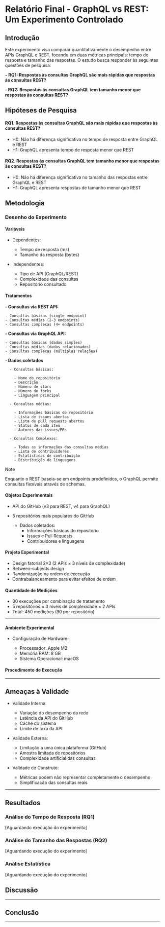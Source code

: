 # Relatório Final - GraphQL vs REST: Um Experimento Controlado

## Introdução

Este experimento visa comparar quantitativamente o desempenho entre APIs GraphQL e REST, focando em duas métricas principais: tempo de resposta e tamanho das respostas. O estudo busca responder às seguintes questões de pesquisa:

**-** **RQ1: Respostas às consultas GraphQL são mais rápidas que respostas às consultas REST?**

**- RQ2: Respostas às consultas GraphQL tem tamanho menor que respostas às consultas REST?**


## Hipóteses de Pesquisa
#### RQ1. Respostas às consultas GraphQL são mais rápidas que respostas às consultas REST?

  - H0: Não há diferença significativa no tempo de resposta entre GraphQL e REST
  - H1: GraphQL apresenta tempo de resposta menor que REST
    
#### RQ2. Respostas às consultas GraphQL tem tamanho menor que respostas às consultas REST?

  - H0: Não há diferença significativa no tamanho das respostas entre GraphQL e REST
  - H1: GraphQL apresenta respostas de tamanho menor que REST

## Metodologia

### Desenho do Experimento

#### Variáveis

- Dependentes:
  - Tempo de resposta (ms)
  - Tamanho da resposta (bytes)
    
- Independentes:
  - Tipo de API (GraphQL/REST)
  - Complexidade das consultas
  - Repositório consultado
  
#### Tratamentos

  **- Consultas via REST API:**

    - Consultas básicas (single endpoint)
    - Consultas médias (2-3 endpoints)
    - Consultas complexas (4+ endpoints)
   
  **- Consultas via GraphQL API:**

    - Consultas básicas (dados simples)
    - Consultas médias (dados relacionados)
    - Consultas complexas (múltiplas relações)
   
  **- Dados coletados**
  
      - Consultas básicas:
      
        - Nome do repositório
        - Descrição
        - Número de stars
        - Número de forks
        - Linguagem principal
        
      - Consultas médias:
      
        - Informações básicas do repositório
        - Lista de issues abertas
        - Lista de pull requests abertos
        - Status de cada item
        - Autores das issues/PRs
        
      - Consultas Complexas:
      
        - Todas as informações das consultas médias
        - Lista de contribuidores
        - Estatísticas de contribuição
        - Distribuição de linguagens


> [!NOTE]
> Enquanto o REST baseia-se em endpoints predefinidos, o GraphQL permite consultas flexíveis através de schemas.

   
#### Objetos Experimentais
  - API do GitHub (v3 para REST, v4 para GraphQL)
  - 5 repositórios mais populares do GitHub
    
    - Dados coletados:
      - Informações básicas do repositório
      - Issues e Pull Requests
      - Contribuidores e linguagens
      
#### Projeto Experimental

  - Design fatorial 2×3 (2 APIs × 3 níveis de complexidade)
  - Between-subjects design
  - Randomização na ordem de execução
  - Contrabalanceamento para evitar efeitos de ordem

#### Quantidade de Medições

  - 30 execuções por combinação de tratamento
  - 5 repositórios × 3 níveis de complexidade × 2 APIs
  - Total: 450 medições (90 por repositório)

------------------------

#### Ambiente Experimental

  - Configuração de Hardware:

    - Processador: Apple M2
    - Memória RAM: 8 GB
    - Sistema Operacional: macOS
   
#### Procedimento de Execução

--------------

## Ameaças à Validade

  - Validade Interna:

    - Variação do desempenho da rede
    - Latência da API do GitHub
    - Cache do sistema
    - Limite de taxa da API
   
  - Validade Externa:

    - Limitação a uma única plataforma (GitHub)
    - Amostra limitada de repositórios
    - Complexidade artificial das consultas
    
  - Validade de Construto:

    - Métricas podem não representar completamente o desempenho
    - Simplificação das consultas reais
      
------------------

## Resultados

### Análise do Tempo de Resposta (RQ1)
[Aguardando execução do experimento]

### Análise do Tamanho das Respostas (RQ2)
[Aguardando execução do experimento]

### Análise Estatística
[Aguardando execução do experimento]

## Discussão

----------------------

## Conclusão

----------------------
